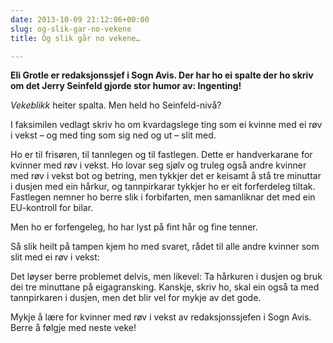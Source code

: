 ```yaml
---
date: 2013-10-09 21:12:06+00:00
slug: og-slik-gar-no-vekene
title: Og slik går no vekene…

---
```


**Eli Grotle er redaksjonssjef i Sogn Avis. Der har ho ei spalte der ho skriv om det Jerry Seinfeld gjorde stor humor av: Ingenting!**

_Vekeblikk_ heiter spalta. Men held ho Seinfeld-nivå?

I faksimilen vedlagt skriv ho om kvardagslege ting som ei kvinne med ei røv i vekst – og med ting som sig ned og ut – slit med.

Ho er til frisøren, til tannlegen og til fastlegen. Dette er handverkarane for kvinner med røv i vekst. Ho lovar seg sjølv og truleg også andre kvinner med røv i vekst bot og betring, men tykkjer det er keisamt å stå tre minuttar i dusjen med ein hårkur, og tannpirkarar tykkjer ho er eit forferdeleg tiltak. Fastlegen nemner ho berre slik i forbifarten, men samanliknar det med ein EU-kontroll for bilar.

Men ho er forfengeleg, ho har lyst på fint hår og fine tenner.

Så slik heilt på tampen kjem ho med svaret, rådet til alle andre kvinner som slit med ei røv i vekst:

Det løyser berre problemet delvis, men likevel: Ta hårkuren i dusjen og bruk dei tre minuttane på eigagransking. Kanskje, skriv ho, skal ein også ta med tannpirkaren i dusjen, men det blir vel for mykje av det gode.

Mykje å lære for kvinner med røv i vekst av redaksjonssjefen i Sogn Avis. Berre å følgje med neste veke!
